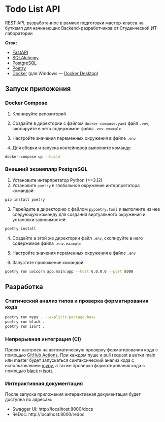 # Todo List API

REST API, разработанное в рамках подготовки мастер-класса на буткемп для начинающих Backend-разработчиков от Студенческой ИТ-лаборатории

**Стек:**

- [FastAPI](https://fastapi.tiangolo.com/)
- [SQLAlchemy](https://www.sqlalchemy.org/)
- [PostgreSQL](https://www.postgresql.org/)
- [Poetry](https://python-poetry.org/)
- [Docker](https://www.docker.com/) (для Windows — [Docker Desktop](https://www.docker.com/products/docker-desktop/))

## Запуск приложения

### Docker Compose

1. Клонируйте репозиторий
2. Создайте в директории с файлом `docker-compose.yaml` файл `.env`, скопируйте в него содержимое файла `.env.example`
3. Настройте значения переменных окружения в файле `.env`

4. Для сборки и запуска контейнеров выполните команду:
```bash
docker-compose up --build
```

### Внешний экземпляр PostgreSQL

1. Установите интерпретатор Python (>=3.12)
2. Установите `poetry` в глобальное окружение интерпретатора командой:
```bash
pip install poetry
```
3. Перейдите в директорию с файлом `pypoetry.toml` и выполните из нее следующую команду для создания виртуального окружения и установки зависимостей:
```bash
poetry install
```
4. Создайте в этой же директории файл `.env`, скопируйте в него содержимое файла `.env.example`
5. Настройте значения переменных окружения в файле `.env`

6. Запустите приложение командой:
```bash
poetry run uvicorn app.main:app --host 0.0.0.0 --port 8000
```

## Разработка

### Статический анализ типов и проверка форматирования кода

```bash
poetry run mypy . --explicit-package-base
poetry run black .
poetry run isort .
```

### Непрерывная интеграция (CI)

Проект настроен на автоматическую проверку форматирования кода с помощью [GitHub Actions](https://docs.github.com/ru/actions). При каждом пуше и pull request в ветки main или master будет запускаться синтаксический анализ кода с использованием [mypy](https://github.com/python/mypy), а также проверка форматирования кода с помощью [black](https://github.com/psf/black) и [isort](https://pycqa.github.io/isort/).

### Интерактивная документация

После запуска приложения интерактивная документация будет доступна по адресам:
- Swagger UI: http://localhost:8000/docs
- ReDoc: http://localhost:8000/redoc



